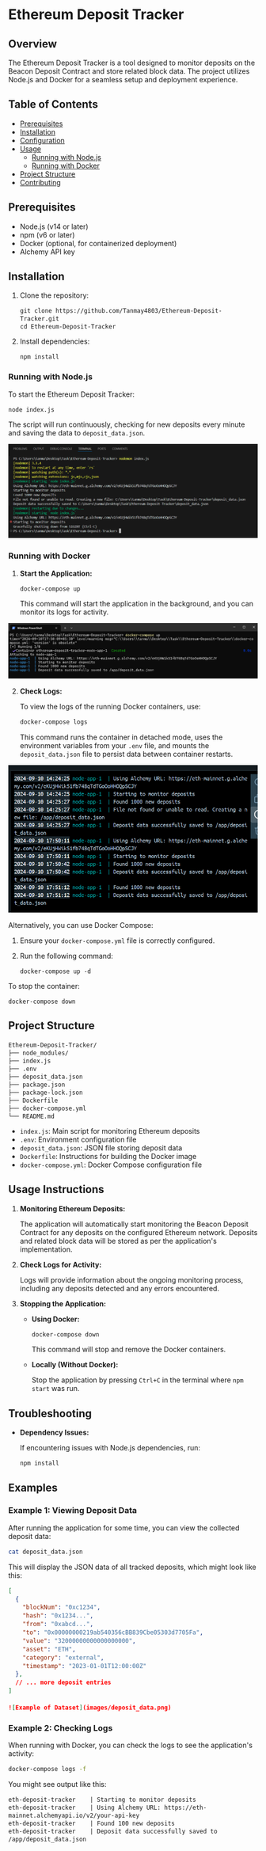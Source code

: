 # Ethereum Deposit Tracker

## Overview

The Ethereum Deposit Tracker is a tool designed to monitor deposits on the Beacon Deposit Contract and store related block data. The project utilizes Node.js and Docker for a seamless setup and deployment experience.

## Table of Contents

- [Prerequisites](#prerequisites)
- [Installation](#installation)
- [Configuration](#configuration)
- [Usage](#usage)
  - [Running with Node.js](#running-with-nodejs)
  - [Running with Docker](#running-with-docker)
- [Project Structure](#project-structure)
- [Contributing](#contributing)

## Prerequisites

- Node.js (v14 or later)
- npm (v6 or later)
- Docker (optional, for containerized deployment)
- Alchemy API key

## Installation

1. Clone the repository:
   ```
   git clone https://github.com/Tanmay4803/Ethereum-Deposit-Tracker.git
   cd Ethereum-Deposit-Tracker
   ```

2. Install dependencies:
   ```
   npm install
   ```

### Running with Node.js

To start the Ethereum Deposit Tracker:

```
node index.js
```

The script will run continuously, checking for new deposits every minute and saving the data to `deposit_data.json`.

![Running Successfully without Docker](images/without_docker.png)

### Running with Docker

1. **Start the Application:**

    ```bash
    docker-compose up
    ```

    This command will start the application in the background, and you can monitor its logs for activity.

![Running Successfully](images/with_docker.png)

2. **Check Logs:**

    To view the logs of the running Docker containers, use:

    ```bash
    docker-compose logs
    ```
   This command runs the container in detached mode, uses the environment variables from your `.env` file, and mounts the `deposit_data.json` file to persist data between container restarts.

![Running Successfully](images/docker_logs.png)

Alternatively, you can use Docker Compose:

1. Ensure your `docker-compose.yml` file is correctly configured.

2. Run the following command:
   ```
   docker-compose up -d
   ```

To stop the container:
```
docker-compose down
```

## Project Structure

```
Ethereum-Deposit-Tracker/
├── node_modules/
├── index.js
├── .env
├── deposit_data.json
├── package.json
├── package-lock.json
├── Dockerfile
├── docker-compose.yml
└── README.md
```

- `index.js`: Main script for monitoring Ethereum deposits
- `.env`: Environment configuration file
- `deposit_data.json`: JSON file storing deposit data
- `Dockerfile`: Instructions for building the Docker image
- `docker-compose.yml`: Docker Compose configuration file

## Usage Instructions

1. **Monitoring Ethereum Deposits:**

    The application will automatically start monitoring the Beacon Deposit Contract for any deposits on the configured Ethereum network. Deposits and related block data will be stored as per the application's implementation.

2. **Check Logs for Activity:**

    Logs will provide information about the ongoing monitoring process, including any deposits detected and any errors encountered.

3. **Stopping the Application:**

    - **Using Docker:**

      ```bash
      docker-compose down
      ```

      This command will stop and remove the Docker containers.

    - **Locally (Without Docker):**

      Stop the application by pressing `Ctrl+C` in the terminal where `npm start` was run.

## Troubleshooting

- **Dependency Issues:**

  If encountering issues with Node.js dependencies, run:

  ```bash
  npm install
  ```

## Examples

### Example 1: Viewing Deposit Data

After running the application for some time, you can view the collected deposit data:

```bash
cat deposit_data.json
```

This will display the JSON data of all tracked deposits, which might look like this:

```json
[
  {
    "blockNum": "0xc1234",
    "hash": "0x1234...",
    "from": "0xabcd...",
    "to": "0x00000000219ab540356cBB839Cbe05303d7705Fa",
    "value": "32000000000000000000",
    "asset": "ETH",
    "category": "external",
    "timestamp": "2023-01-01T12:00:00Z"
  },
  // ... more deposit entries
]

![Example of Dataset](images/deposit_data.png)

```
### Example 2: Checking Logs

When running with Docker, you can check the logs to see the application's activity:

```bash
docker-compose logs -f
```

You might see output like this:

```
eth-deposit-tracker    | Starting to monitor deposits
eth-deposit-tracker    | Using Alchemy URL: https://eth-mainnet.alchemyapi.io/v2/your-api-key
eth-deposit-tracker    | Found 100 new deposits
eth-deposit-tracker    | Deposit data successfully saved to /app/deposit_data.json
```